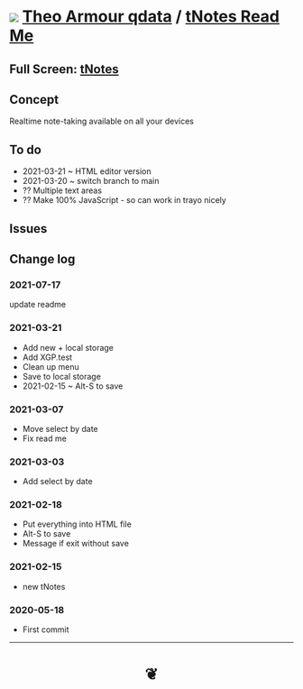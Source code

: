 # [![](https://pushme-pullyou.github.io/tootoo-2021/lib/assets/icons/mark-github.svg )](https://github.com/theo-armour/qdata/ "Source code on GitHub" ) [Theo Armour qdata]( https://theo-armour.github.io/qdata/ "Home page" ) / [tNotes Read Me]( https://theo-armour.github.io/qdata/#apps/notes/README.md)

<!--@@@
<iframe src= https://theo-armour.github.io/qdata/apps/notes  width=100% height=500px >Iframes are not viewable in GitHub source code view</iframe>
_tNotes_
@@@-->

## Full Screen: [tNotes]( https://theo-armour.github.io/qdata/apps/notes )


## Concept

Realtime note-taking available on all your devices

## To do

* 2021-03-21 ~ HTML editor version
* 2021-03-20 ~ switch branch to main
* ?? Multiple text areas
* ?? Make 100% JavaScript - so can work in trayo nicely


## Issues

## Change log

### 2021-07-17

update readme

### 2021-03-21

* Add new + local storage
* Add XGP.test
* Clean up menu
* Save to local storage
* 2021-02-15 ~ Alt-S to save


### 2021-03-07

* Move select by date
* Fix read me

### 2021-03-03

* Add select by date

### 2021-02-18

* Put everything into HTML file
* Alt-S to save
* Message if exit without save


### 2021-02-15

* new tNotes

### 2020-05-18


* First commit

</details>

***

# <center title="hello!" ><a href=javascript:window.scrollTo(0,0); style=text-decoration:none; > ❦ </a></center>
